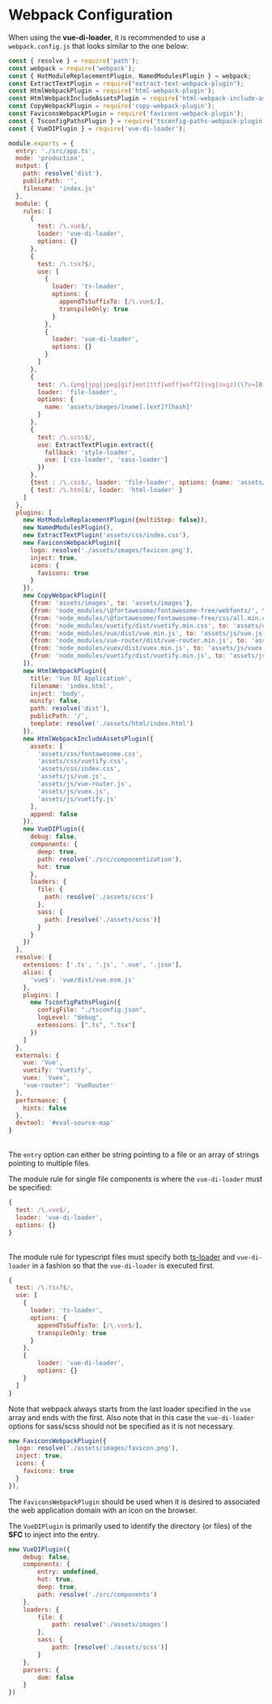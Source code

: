 # Webpack Configuration

When using the **vue-di-loader**, it is recommended to use a `webpack.config.js` that looks similar to the one below:

```javascript
const { resolve } = require('path');
const webpack = require('webpack');
const { HotModuleReplacementPlugin, NamedModulesPlugin } = webpack;
const ExtractTextPlugin = require("extract-text-webpack-plugin");
const HtmlWebpackPlugin = require('html-webpack-plugin');
const HtmlWebpackIncludeAssetsPlugin = require('html-webpack-include-assets-plugin');
const CopyWebpackPlugin = require('copy-webpack-plugin');
const FaviconsWebpackPlugin = require('favicons-webpack-plugin');
const { TsconfigPathsPlugin } = require('tsconfig-paths-webpack-plugin');
const { VueDIPlugin } = require('vue-di-loader');

module.exports = {
  entry: './src/app.ts',
  mode: 'production',
  output: {
    path: resolve('dist'),
    publicPath: '',
    filename: 'index.js'
  },
  module: {
    rules: [
      {
        test: /\.vue$/,
        loader: 'vue-di-loader',
        options: {}
      },
      {
        test: /\.tsx?$/,
        use: [
          {
            loader: 'ts-loader',
            options: {
              appendTsSuffixTo: [/\.vue$/],
              transpileOnly: true
            }
          },
          {
            loader: 'vue-di-loader',
            options: {}
          }
        ]
      },
      {
        test: /\.(png|jpg|jpeg|gif|eot|ttf|woff|woff2|svg|svgz)(\?v=[0-9]\.[0-9]\.[0-9])?$/,
        loader: 'file-loader',
        options: {
          name: 'assets/images/[name].[ext]?[hash]'
        }
      },
      {
        test: /\.scss$/,
        use: ExtractTextPlugin.extract({
          fallback: 'style-loader',
          use: ['css-loader', 'sass-loader']
        })
      },
      {test : /\.css$/, loader: 'file-loader', options: {name: 'assets/css/[name].[ext]?[hash]'} },
      { test: /\.html$/, loader: 'html-loader' }
    ]
  },
  plugins: [
    new HotModuleReplacementPlugin({multiStep: false}),
    new NamedModulesPlugin(),
    new ExtractTextPlugin('assets/css/index.css'),
    new FaviconsWebpackPlugin({
      logo: resolve('./assets/images/favicon.png'),
      inject: true,
      icons: {
        favicons: true
      }
    }),
    new CopyWebpackPlugin([
      {from: 'assets/images', to: 'assets/images'},
      {from: 'node_modules/\@fortawesome/fontawesome-free/webfonts/', to: 'assets/webfonts'},
      {from: 'node_modules/\@fortawesome/fontawesome-free/css/all.min.css', to: 'assets/css/fontawesome.css'},
      {from: 'node_modules/vuetify/dist/vuetify.min.css', to: 'assets/css/vuetify.css'},
      {from: 'node_modules/vue/dist/vue.min.js', to: 'assets/js/vue.js'},
      {from: 'node_modules/vue-router/dist/vue-router.min.js', to: 'assets/js/vue-router.js'},
      {from: 'node_modules/vuex/dist/vuex.min.js', to: 'assets/js/vuex.js'},
      {from: 'node_modules/vuetify/dist/vuetify.min.js', to: 'assets/js/vuetify.js'}
    ]),
    new HtmlWebpackPlugin({
      title: 'Vue DI Application',
      filename: 'index.html',
      inject: 'body',
      minify: false,
      path: resolve('dist'),
      publicPath: '/',
      template: resolve('./assets/html/index.html')
    }),
    new HtmlWebpackIncludeAssetsPlugin({
      assets: [
        'assets/css/fontawesome.css',
        'assets/css/vuetify.css',
        'assets/css/index.css',
        'assets/js/vue.js',
        'assets/js/vue-router.js',
        'assets/js/vuex.js',
        'assets/js/vuetify.js'
      ],
      append: false
    }),
    new VueDIPlugin({
      debug: false,
      components: {
        deep: true,
        path: resolve('./src/componentization'),
        hot: true
      },
      loaders: {
        file: {
          path: resolve('./assets/scss')
        }, 
        sass: {
          path: [resolve('./assets/scss')]
        }
      }
    })
  ],
  resolve: {
    extensions: ['.ts', '.js', '.vue', '.json'],
    alias: {
      'vue$': 'vue/dist/vue.esm.js'
    },
    plugins: [
      new TsconfigPathsPlugin({
        configFile: "./tsconfig.json",
        logLevel: "debug",
        extensions: [".ts", ".tsx"]
      })
    ]
  },
  externals: {
    vue: 'Vue',
    vuetify: 'Vuetify',
    vuex: 'Vuex',
    'vue-router': 'VueRouter'
  },
  performance: {
    hints: false
  },
  devtool: '#eval-source-map'
}
```
<br/>The `entry` option can either be string pointing to a file or an array of strings pointing to multiple files.<br/>

The module rule for single file components is where the `vue-di-loader` must be specified:
```javascript
{
  test: /\.vue$/,
  loader: 'vue-di-loader',
  options: {}
}
```

<br/>The module rule for typescript files must specify both [ts-loader](https://www.npmjs.com/package/ts-loader) and `vue-di-loader` in a fashion so that the `vue-di-loader` is executed first.
```javascript
{
  test: /\.tsx?$/,
  use: [
    {
      loader: 'ts-loader',
      options: {
        appendTsSuffixTo: [/\.vue$/],
        transpileOnly: true
      }
    },
    {
        loader: 'vue-di-loader',
        options: {}
    }
  ]
}
```
Note that webpack always starts from the last loader specified in the `use` array and ends with the first.  Also note that in this case the `vue-di-loader` options for sass/scss should not be specified as it is not necessary.<br/>

```javascript
new FaviconsWebpackPlugin({
  logo: resolve('./assets/images/favicon.png'),
  inject: true,
  icons: {
    favicons: true
  }
}),
```
The `FaviconsWebpackPlugin` should be used when it is desired to associated the web application domain with an icon on the browser.<br/>


The `VueDIPlugin` is primarily used to identify the directory (or files) of the **SFC** to inject into the entry.
```javascript
new VueDIPlugin({
    debug: false,
    components: {
        entry: undefined,
        hot: true,
        deep: true,
        path: resolve('./src/components')
    },
    loaders: {
        file: {
            path: resolve('./assets/images')
        },
        sass: {
            path: [resolve('./assets/scss')]
        }
    },
    parsers: {
        dom: false
    }
})
```